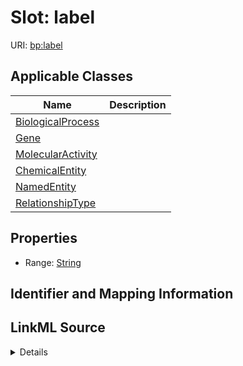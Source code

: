 # Slot: label

URI: [bp:label](http://w3id.org/ontogpt/biological-process-templatelabel)



<!-- no inheritance hierarchy -->




## Applicable Classes

| Name | Description |
| --- | --- |
[BiologicalProcess](BiologicalProcess.md) | 
[Gene](Gene.md) | 
[MolecularActivity](MolecularActivity.md) | 
[ChemicalEntity](ChemicalEntity.md) | 
[NamedEntity](NamedEntity.md) | 
[RelationshipType](RelationshipType.md) | 






## Properties

* Range: [String](String.md)







## Identifier and Mapping Information








## LinkML Source

<details>
```yaml
name: label
alias: label
domain_of:
- BiologicalProcess
- NamedEntity
range: string

```
</details>